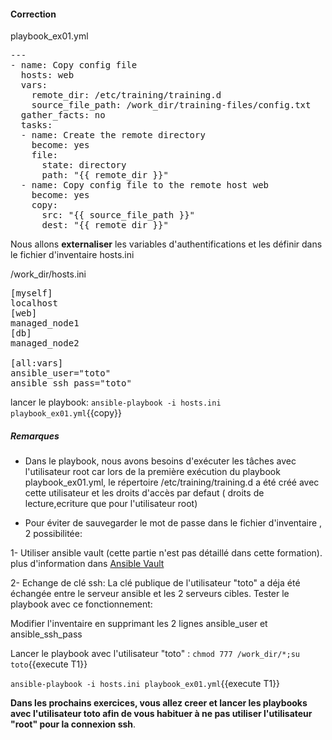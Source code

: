 #### Correction

playbook_ex01.yml
<pre class="file">
---
- name: Copy config file
  hosts: web
  vars:
    remote_dir: /etc/training/training.d
    source_file_path: /work_dir/training-files/config.txt
  gather_facts: no
  tasks:
  - name: Create the remote directory
    become: yes
    file:
      state: directory
      path: "{{ remote_dir }}"
  - name: Copy config file to the remote host web
    become: yes
    copy:
      src: "{{ source_file_path }}"
      dest: "{{ remote_dir }}"
</pre>

Nous allons **externaliser** les variables d'authentifications et les définir dans le fichier d'inventaire  hosts.ini

/work_dir/hosts.ini
<pre class="file">
[myself]
localhost
[web]
managed_node1
[db]
managed_node2

[all:vars]
ansible_user="toto"
ansible_ssh_pass="toto"
</pre>

lancer le playbook:  `ansible-playbook -i hosts.ini playbook_ex01.yml`{{copy}}

##### *Remarques*

- Dans le playbook, nous avons besoins d'exécuter les tâches avec l'utilisateur root car lors de la première exécution du playbook playbook_ex01.yml, le répertoire /etc/training/training.d a été créé avec cette utilisateur et les droits d'accès par defaut ( droits de lecture,ecriture que pour l'utilisateur root)

- Pour éviter de sauvegarder le mot de passe dans le fichier d'inventaire , 2 possibilitée:

1- Utiliser ansible vault (cette partie n'est pas détaillé dans cette formation). plus d'information dans [Ansible Vault](https://docs.ansible.com/ansible/latest/user_guide/vault.html)

2- Echange de clé ssh: La clé publique de l'utilisateur "toto" a déja été échangée entre le serveur ansible et les 2 serveurs cibles. Tester le playbook avec ce fonctionnement:

  Modifier l'inventaire en supprimant les 2 lignes ansible_user et ansible_ssh_pass
  
  Lancer le playbook avec l'utilisateur "toto" :
  `chmod 777 /work_dir/*;su toto`{{execute T1}}

  `ansible-playbook -i hosts.ini playbook_ex01.yml`{{execute T1}}

**Dans les prochains exercices, vous allez creer et lancer les playbooks avec l'utilisateur toto afin de vous habituer à ne pas utiliser l'utilisateur "root" pour la connexion ssh**.
